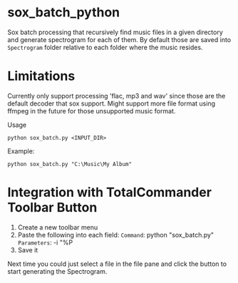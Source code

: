 # sox_batch_python
Sox batch processing that recursively find music files in a given directory and generate spectrogram for each of them. By default those are saved into `Spectrogram` folder relative to each folder where the music resides. 

# Limitations
Currently only support processing 'flac, mp3 and wav' since those are the default decoder that sox support. Might support more file format using ffmpeg in the future for those unsupported music format.

Usage
```
python sox_batch.py <INPUT_DIR>
```

Example:
```
python sox_batch.py "C:\Music\My Album"
```

# Integration with TotalCommander Toolbar Button
1. Create a new toolbar menu
2. Paste the following into each field:
`Command`: python "sox_batch.py"
`Parameters`: -i "%P
3. Save it

Next time you could just select a file in the file pane and click the button to start generating the Spectrogram.
